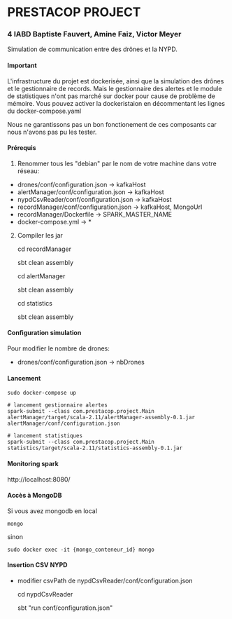 # PRESTACOP PROJECT
### 4 IABD Baptiste Fauvert, Amine Faiz, Victor Meyer

Simulation de communication entre des drônes et la NYPD.

#### Important

L'infrastructure du projet est dockerisée, ainsi que la simulation des drônes et
le gestionnaire de records. 
Mais le gestionnaire des alertes et le module de statistiques n'ont pas marché sur docker
pour cause de problème de mémoire.
Vous pouvez activer la dockeristaion en décommentant les lignes du docker-compose.yaml

Nous ne garantissons pas un bon fonctionement de ces composants car nous n'avons pas pu les tester.


#### Prérequis

1) Renommer tous les "debian" par le nom de votre
machine dans votre réseau:

 * drones/conf/configuration.json -> kafkaHost
 * alertManager/conf/configuration.json -> kafkaHost
 * nypdCsvReader/conf/configuration.json -> kafkaHost
 * recordManager/conf/configuration.json -> kafkaHost, MongoUrl
 * recordManager/Dockerfile -> SPARK_MASTER_NAME
 * docker-compose.yml -> *

2) Compiler les jar
    
    
    cd recordManager
    
    sbt clean assembly
    
    cd alertManager
        
    sbt clean assembly
    
    cd statistics
    
    sbt clean assembly

#### Configuration simulation

Pour modifier le nombre de drones:

 * drones/conf/configuration.json -> nbDrones
 
#### Lancement

    sudo docker-compose up
    
    # lancement gestionnaire alertes
    spark-submit --class com.prestacop.project.Main alertManager/target/scala-2.11/alertManager-assembly-0.1.jar alertManager/conf/configuration.json
    
    # lancement statistiques
    spark-submit --class com.prestacop.project.Main statistics/target/scala-2.11/statistics-assembly-0.1.jar
    
#### Monitoring spark

http://localhost:8080/

#### Accès à MongoDB

Si vous avez mongodb en local

    mongo

sinon

    sudo docker exec -it {mongo_conteneur_id} mongo

#### Insertion CSV NYPD

 * modifier csvPath de nypdCsvReader/conf/configuration.json
 
    cd nypdCsvReader
    
    sbt "run conf/configuration.json"